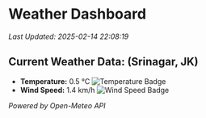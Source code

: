 
# Weather Dashboard

_Last Updated: 2025-02-14 22:08:19_

## Current Weather Data: (Srinagar, JK)
- **Temperature:** 0.5 °C ![Temperature Badge](https://img.shields.io/badge/Temperature-Low%20Temp-blue)
- **Wind Speed:** 1.4 km/h ![Wind Speed Badge](https://img.shields.io/badge/Wind%20Speed-Light%20Wind-blue)

*Powered by Open-Meteo API*
